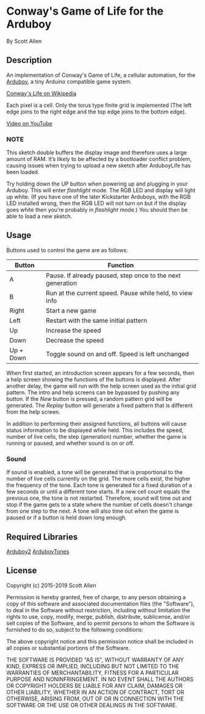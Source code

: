 # Conway's Game of Life for the Arduboy

By Scott Allen

## Description

An implementation of Conway's Game of Life, a cellular automation, for the [Arduboy](https://www.arduboy.com/), a tiny Arduino compatible game system.

[Conway's Life on Wikipedia](https://en.wikipedia.org/wiki/Conway's_Game_of_Life)

Each pixel is a cell. Only the torus type finite grid is implemented (The left edge joins to the right edge and the top edge joins to the bottom edge).

[Video on YouTube](https://youtu.be/tmZ1W80oE4M)

### NOTE

This sketch double buffers the display image and therefore uses a large amount of RAM. It’s likely to be affected by a bootloader conflict problem, causing issues when trying to upload a new sketch after ArduboyLife has been loaded.

Try holding down the UP button when powering up and plugging in your Arduboy. This will enter *flashlight* mode. The RGB LED and display will light up white. (If you have one of the later Kickstarter Arduboys, with the RGB LED installed wrong, then the RGB LED will not turn on but if the display goes white then you’re probably in *flashlight* mode.) You should then be able to load a new sketch.

## Usage

Buttons used to control the game are as follows:

Button    | Function
------    | --------
A         | Pause. If already paused, step once to the next generation
B         | Run at the current speed. Pause while held, to view info
Right     | Start a new game
Left      | Restart with the same initial pattern
Up        | Increase the speed
Down      | Decrease the speed
Up + Down | Toggle sound on and off. Speed is left unchanged

When first started, an introduction screen appears for a few seconds, then a help screen showing the functions of the buttons is displayed. After another delay, the game will run with the help screen used as the initial grid pattern. The intro and help screens can be bypassed by pushing any button. If the *New* button is pressed, a random pattern grid will be generated. The *Replay* button will generate a fixed pattern that is different from the help screen.

In addition to performing their assigned functions, all buttons will cause status information to be displayed while held. This includes the speed, number of live cells, the step (generation) number, whether the game is running or paused, and whether sound is on or off.

### Sound

If sound is enabled, a tone will be generated that is proportional to the number of live cells currently on the grid. The more cells exist, the higher the frequency of the tone. Each tone is generated for a fixed duration of a few seconds or until a different tone starts. If a new cell count equals the previous one, the tone is not restarted. Therefore, sound will time out and stop if the game gets to a state where the number of cells doesn't change from one step to the next. A tone will also time out when the game is paused or if a button is held down long enough.

## Required Libraries

[Arduboy2](https://github.com/MLXXXp/Arduboy2)
[ArduboyTones](https://github.com/MLXXXp/ArduboyTones)

## License

Copyright (c) 2015-2019 Scott Allen

Permission is hereby granted, free of charge, to any person obtaining a copy
of this software and associated documentation files (the "Software"), to deal
in the Software without restriction, including without limitation the rights
to use, copy, modify, merge, publish, distribute, sublicense, and/or sell
copies of the Software, and to permit persons to whom the Software is
furnished to do so, subject to the following conditions:

The above copyright notice and this permission notice shall be included in
all copies or substantial portions of the Software.

THE SOFTWARE IS PROVIDED "AS IS", WITHOUT WARRANTY OF ANY KIND, EXPRESS OR
IMPLIED, INCLUDING BUT NOT LIMITED TO THE WARRANTIES OF MERCHANTABILITY,
FITNESS FOR A PARTICULAR PURPOSE AND NONINFRINGEMENT. IN NO EVENT SHALL THE
AUTHORS OR COPYRIGHT HOLDERS BE LIABLE FOR ANY CLAIM, DAMAGES OR OTHER
LIABILITY, WHETHER IN AN ACTION OF CONTRACT, TORT OR OTHERWISE, ARISING FROM,
OUT OF OR IN CONNECTION WITH THE SOFTWARE OR THE USE OR OTHER DEALINGS IN
THE SOFTWARE.

